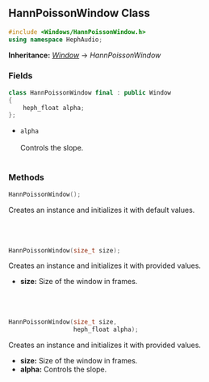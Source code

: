 ## HannPoissonWindow Class
```c++
#include <Windows/HannPoissonWindow.h>
using namespace HephAudio;
```
**Inheritance:** *[Window](/docs/HephAudio/Windows/Window.md)* -> *HannPoissonWindow*

### Fields
```c++
class HannPoissonWindow final : public Window
{
    heph_float alpha;
};

```
- ``alpha``
<br><br>
Controls the slope.
<br><br>

### Methods
```c++
HannPoissonWindow();
```
Creates an instance and initializes it with default values.
<br><br><br><br>
```c++
HannPoissonWindow(size_t size);
```
Creates an instance and initializes it with provided values.
- **size:** Size of the window in frames.
<br><br><br><br>
```c++
HannPoissonWindow(size_t size,
                  heph_float alpha);
```
Creates an instance and initializes it with provided values.
- **size:** Size of the window in frames.
- **alpha:** Controls the slope.
<br><br><br><br>

